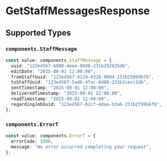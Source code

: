 # GetStaffMessagesResponse


## Supported Types

### `components.StaffMessage`

```typescript
const value: components.StaffMessage = {
  uuid: "123e4567-b988-4eee-869b-231b292835db",
  editDate: "2025-08-01 12:00:00",
  fromStaffUuid: "123e4567-4124-4328-9004-231b25099b7b",
  toStaffUuid: "123e4567-5ad6-4fac-8d88-231b2cecc2db",
  sentTimestamp: "2025-08-01 12:00:00",
  deliveredTimestamp: "2025-08-01 12:00:00",
  readTimestamp: "2025-08-01 12:00:00",
  regardingJobUuid: "123e4567-62cf-4daa-b3a6-231b2f99b6fb",
};
```

### `components.ErrorT`

```typescript
const value: components.ErrorT = {
  errorCode: 1000,
  message: "An error occurred completing your request",
};
```

